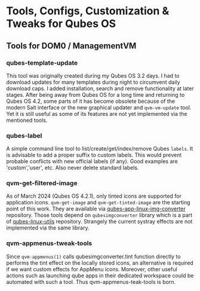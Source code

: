 # Tools, Configs, Customization & Tweaks for Qubes OS

## Tools for DOM0 / ManagementVM
### qubes-template-update
This tool was originally created during my Qubes OS 3.2 days. I had to download
updates for many templates during night to circumvent daily download caps.
I added installation, search and remove functionality at later stages. After
being away from Qubes OS for a long time and returning to Qubes OS 4.2, some
parts of it has become obsolete because of the modern Salt interface or the new
graphical updater and `qvm-vm-update` tool. Yet it is still useful as some of 
its features are not yet implemented via the mentioned tools.

### qubes-label
A simple command line tool to list/create/get/index/remove Qubes `labels`. It is
advisable to add a proper suffix to custom labels. This would prevent probable
conflicts with new official labels (if any). Good examples are 'custom','user', 
etc. Also never delete standard labels.

### qvm-get-filtered-image
As of March 2024 (Qubes OS 4.2.1), only tinted icons are supported for
application icons. `qvm-get-image` and `qvm-get-tinted-image` are the starting
point of this work. They are available via 
[qubes-app-linux-img-converter](https://github.com/QubesOS/qubes-app-linux-img-converter)
repository. Those tools depend on `qubesimgconverter` library which is a part of
[qubes-linux-utils](https://github.com/QubesOS/qubes-linux-utils.git)
repository. Strangely the current systray effects are not implemented via the
same library.

### qvm-appmenus-tweak-tools
Since `qvm-appmenus(1)` calls qubesimgconverter.tint function directly to
performs the tint effect on the locally stored icons, an alternative is required
if we want custom effects for AppMenu icons. Moreover, other useful actions
such as launching qube apps in their dedicated workspace could be automated with
such a tool. Thus qvm-appmenus-teak-tools is born.
